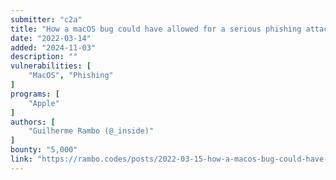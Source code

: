```yaml
---
submitter: "c2a"
title: "How a macOS bug could have allowed for a serious phishing attack against users"
date: "2022-03-14"
added: "2024-11-03"
description: ""
vulnerabilities: [
    "MacOS", "Phishing"
]
programs: [
    "Apple"
]
authors: [
    "Guilherme Rambo (@_inside)"
]
bounty: "5,000"
link: "https://rambo.codes/posts/2022-03-15-how-a-macos-bug-could-have-allowed-for-a-serious-phishing-attack-against-users"
---
```




